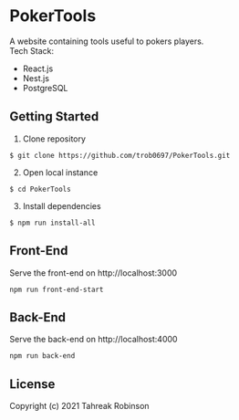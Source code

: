 # PokerTools

A website containing tools useful to pokers players.  
Tech Stack:
- React.js
- Nest.js
- PostgreSQL

## Getting Started
1. Clone repository
```
$ git clone https://github.com/trob0697/PokerTools.git
```
2. Open local instance
```
$ cd PokerTools
```
3. Install dependencies
```
$ npm run install-all
```

## Front-End
Serve the front-end on http://localhost:3000
```
npm run front-end-start
```

## Back-End
Serve the back-end on http://localhost:4000
```
npm run back-end
```

## License

Copyright (c) 2021 Tahreak Robinson
